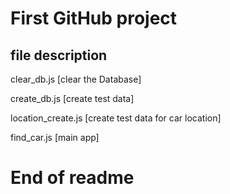# First GitHub project
## file description
clear_db.js [clear the Database]

create_db.js [create test data]

location_create.js [create test data for car location]

find_car.js [main app]

# End of readme
